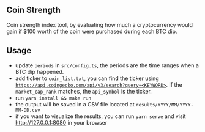 ## Coin Strength

Coin strength index tool, by evaluating how much a cryptocurrency would gain if $100 worth of the coin were purchased during each BTC dip.

## Usage
+ update `periods` in `src/config.ts`, the periods are the time ranges when a BTC dip happened.
+ add ticker to `coin_list.txt`, you can find the ticker using [`https://api.coingecko.com/api/v3/search?query=<KEYWORD>`](https://api.coingecko.com/api/v3/search?query=<KEYWORD>). If the `market_cap_rank` matches, the `api_symbol` is the ticker.
+ run `yarn install && make run`
+ the output will be saved in a CSV file located at `results/YYYY/MM/YYYY-MM-DD.csv`
+ if you want to visualize the results, you can run `yarn serve` and visit http://127.0.0.1:8080 in your browser
